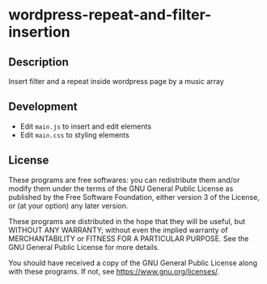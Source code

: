 # wordpress-repeat-and-filter-insertion

## Description

Insert filter and a repeat inside wordpress page by a music array

## Development

- Edit `main.js` to insert and edit elements
- Edit `main.css` to styling elements

## License

These programs are free softwares: you can redistribute them and/or modify them under the terms of the GNU General Public License as published by the Free Software Foundation, either version 3 of the License, or (at your option) any later version.

These programs are distributed in the hope that they will be useful, but WITHOUT ANY WARRANTY; without even the implied warranty of MERCHANTABILITY or FITNESS FOR A PARTICULAR PURPOSE. See the GNU General Public License for more details.

You should have received a copy of the GNU General Public License along with these programs. If not, see <https://www.gnu.org/licenses/>.